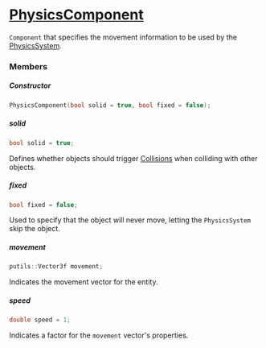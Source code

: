 # [PhysicsComponent](PhysicsComponent.hpp)


`Component` that specifies the movement information to be used by the [PhysicsSystem](../systems/PhysicsSystem.md).

### Members

##### Constructor

```cpp
PhysicsComponent(bool solid = true, bool fixed = false);
```

##### solid

```cpp
bool solid = true;
```
Defines whether objects should trigger [Collisions](../packets/Collision.hpp) when colliding with other objects.

##### fixed

```cpp
bool fixed = false;
```
Used to specify that the object will never move, letting the `PhysicsSystem` skip the object.

##### movement

```cpp
putils::Vector3f movement;
```
Indicates the movement vector for the entity.

##### speed

```cpp
double speed = 1;
```
Indicates a factor for the `movement` vector's properties.
